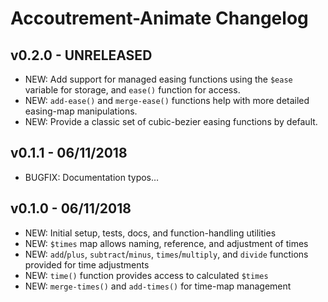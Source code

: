Accoutrement-Animate Changelog
==============================

v0.2.0 - UNRELEASED
-------------------
- NEW: Add support for managed easing functions
  using the `$ease` variable for storage,
  and `ease()` function for access.
- NEW: `add-ease()` and `merge-ease()` functions
  help with more detailed easing-map manipulations.
- NEW: Provide a classic set of cubic-bezier easing functions by default.

v0.1.1 - 06/11/2018
-------------------
- BUGFIX: Documentation typos…

v0.1.0 - 06/11/2018
-------------------
- NEW: Initial setup, tests, docs, and function-handling utilities
- NEW: `$times` map allows naming, reference, and adjustment of times
- NEW: `add`/`plus`, `subtract`/`minus`, `times`/`multiply`, and `divide`
  functions provided for time adjustments
- NEW: `time()` function provides access to calculated `$times`
- NEW: `merge-times()` and `add-times()` for time-map management
